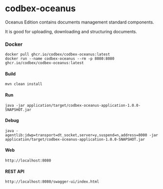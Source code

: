 # codbex-oceanus

Oceanus Edition contains documents management standard components.

It is good for uploading, downloading and structuring documents.

### Docker

```
docker pull ghcr.io/codbex/codbex-oceanus:latest
docker run --name codbex-oceanus --rm -p 8080:8080 ghcr.io/codbex/codbex-oceanus:latest
```

#### Build

```
mvn clean install
```
	
#### Run

```
java -jar application/target/codbex-oceanus-application-1.0.0-SNAPSHOT.jar
```

#### Debug

```
java -agentlib:jdwp=transport=dt_socket,server=y,suspend=n,address=8000 -jar application/target/codbex-oceanus-application-1.0.0-SNAPSHOT.jar
```

#### Web

```
http://localhost:8080
```

#### REST API

```
http://localhost:8080/swagger-ui/index.html
```
